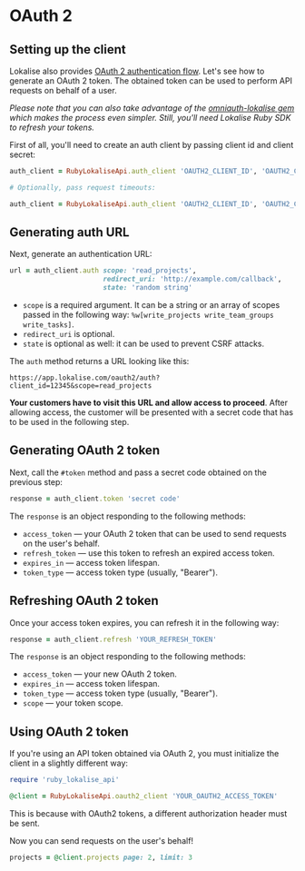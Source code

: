 # OAuth 2

## Setting up the client

Lokalise also provides [OAuth 2 authentication flow](http://docs.lokalise.com/en/articles/5574713-oauth-2). Let's see how to generate an OAuth 2 token. The obtained token can be used to perform API requests on behalf of a user.

*Please note that you can also take advantage of the [omniauth-lokalise gem](https://github.com/bodrovis/omniauth-lokalise) which makes the process even simpler. Still, you'll need Lokalise Ruby SDK to refresh your tokens.*

First of all, you'll need to create an auth client by passing client id and client secret:

```ruby
auth_client = RubyLokaliseApi.auth_client 'OAUTH2_CLIENT_ID', 'OAUTH2_CLIENT_SECRET'

# Optionally, pass request timeouts:

auth_client = RubyLokaliseApi.auth_client 'OAUTH2_CLIENT_ID', 'OAUTH2_CLIENT_SECRET', timeout: 5, open_timeout: 10
```

## Generating auth URL

Next, generate an authentication URL:

```ruby
url = auth_client.auth scope: 'read_projects',
                       redirect_uri: 'http://example.com/callback',
                       state: 'random string'
```

* `scope` is a required argument. It can be a string or an array of scopes passed in the following way: `%w[write_projects write_team_groups write_tasks]`.
* `redirect_uri` is optional.
* `state` is optional as well: it can be used to prevent CSRF attacks.

The `auth` method returns a URL looking like this:

```
https://app.lokalise.com/oauth2/auth?client_id=12345&scope=read_projects
```

**Your customers have to visit this URL and allow access to proceed**. After allowing access, the customer will be presented with a secret code that has to be used in the following step.

## Generating OAuth 2 token

Next, call the `#token` method and pass a secret code obtained on the previous step:

```ruby
response = auth_client.token 'secret code'
```

The `response` is an object responding to the following methods:

* `access_token` — your OAuth 2 token that can be used to send requests on the user's behalf.
* `refresh_token` — use this token to refresh an expired access token.
* `expires_in` — access token lifespan.
* `token_type` — access token type (usually, "Bearer").

## Refreshing OAuth 2 token

Once your access token expires, you can refresh it in the following way:

```ruby
response = auth_client.refresh 'YOUR_REFRESH_TOKEN'
```

The `response` is an object responding to the following methods:

* `access_token` — your new OAuth 2 token.
* `expires_in` — access token lifespan.
* `token_type` — access token type (usually, "Bearer").
* `scope` — your token scope.

## Using OAuth 2 token

If you're using an API token obtained via OAuth 2, you must initialize the client in a slightly different way:

```ruby
require 'ruby_lokalise_api'

@client = RubyLokaliseApi.oauth2_client 'YOUR_OAUTH2_ACCESS_TOKEN'
```

This is because with OAuth2 tokens, a different authorization header must be sent.

Now you can send requests on the user's behalf!

```ruby
projects = @client.projects page: 2, limit: 3
```